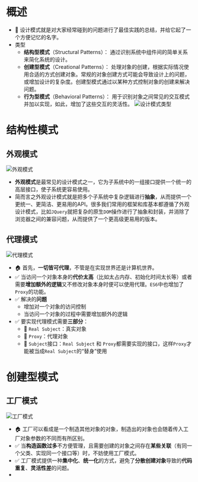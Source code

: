 # 概述
- :rocket: 设计模式就是对大家经常碰到的问题进行了最佳实践的总结，并给它起了一个方便记忆的名字。
- 类型
  - **结构型模式**（Structural Patterns）： 通过识别系统中组件间的简单关系来简化系统的设计。
  - **创建型模式**（Creational Patterns）： 处理对象的创建，根据实际情况使用合适的方式创建对象。常规的对象创建方式可能会导致设计上的问题，或增加设计的复杂度。创建型模式通过以某种方式控制对象的创建来解决问题。
  - **行为型模式**（Behavioral Patterns）： 用于识别对象之间常见的交互模式并加以实现，如此，增加了这些交互的灵活性。
![设计模式类型](https://pic1.zhimg.com/80/v2-df2db167360afb5825cf1e693b015ca8_1440w.jpg)

# 结构性模式
## 外观模式
![外观模式](https://pic3.zhimg.com/80/v2-7ca3af3e038c928ada59d6caad33836a_1440w.jpg)
- **外观模式**是最常见的设计模式之一，它为子系统中的一组接口提供一个统一的高层接口，使子系统更容易使用。
- 简而言之外观设计模式就是把多个子系统中复杂逻辑进行**抽象**，从而提供一个更统一、更简洁、更易用的API。很多我们常用的框架和库基本都遵循了外观设计模式，比如`JQuery`就把复杂的原生`DOM`操作进行了抽象和封装，并消除了浏览器之间的兼容问题，从而提供了一个更高级更易用的版本。

## 代理模式
![代理模式](https://pic4.zhimg.com/80/v2-05375788fe022386dc968c8d4bdf270f_1440w.jpg)
- :house: 首先，**一切皆可代理**，不管是在实现世界还是计算机世界。
- :white_check_mark: 当访问一个对象本身的**代价太高**（比如太占内存、初始化时间太长等）或者需要**增加额外的逻辑**又不修改对象本身时便可以使用代理。`ES6`中也增加了`Proxy`的功能。
- :white_check_mark: 解决的**问题**
  - 增加对一个对象的访问控制
  - 当访问一个对象的过程中需要增加额外的逻辑
- :white_check_mark: 要实现代理模式需要**三部分**：
  - :rocket: `Real Subject`：真实对象
  - :rocket: `Proxy`：代理对象
  - :rocket: `Subject`接口：`Real Subject` 和 `Proxy`都需要实现的接口，这样`Proxy`才能被当成`Real Subject`的“替身”使用

# 创建型模式
## 工厂模式
![工厂模式](https://pic4.zhimg.com/80/v2-94d59dbbc541849d398ffe4532f3e0a3_1440w.jpg)
- :house: 工厂可以看成是一个制造其他对象的对象，制造出的对象也会随着传入工厂对象参数的不同而有所区别。
- :white_check_mark: 当**构造函数过多**不方便管理，且需要创建的对象之间存在**某些关联**（有同一个父类、实现同一个接口等）时，不妨使用工厂模式。
- :white_check_mark: 工厂模式提供一种**集中化**、**统一化**的方式，避免了**分散创建对象**导致的**代码重复**、**灵活性差**的问题。
- 
